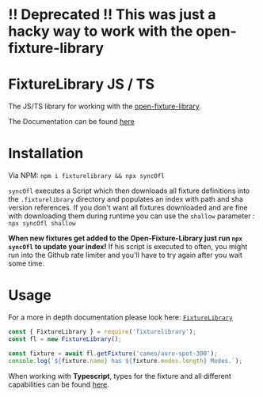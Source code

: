 # !! Deprecated !! This was just a hacky way to work with the open-fixture-library 

# FixtureLibrary JS / TS

The JS/TS library for working with the [open-fixture-library](https://github.com/OpenLightingProject/open-fixture-library).

The Documentation can be found [here](https://jonahkr.github.io/fixturelibrary)


# Installation

Via NPM: `npm i fixturelibrary && npx syncOfl`

`syncOfl` executes a Script which then downloads all fixture definitions into the `.fixturelibrary` directory and populates an index with path and sha version references. If you don't want all fixtures downloaded and are fine with downloading them during runtime you can use the `shallow` parameter : `npx syncOfl shallow`

**When new fixtures get added to the Open-Fixture-Library just run `npx syncOfl` to update your index!**
If his script is executed to often, you might run into the Github rate limiter and you'll have to try again after you wait some time.

# Usage

For a more in depth documentation please look here: [`FixtureLibrary`](https://jonahkr.github.io/fixturelibrary/classes/FixtureLibrary.html)

```js
const { FixtureLibrary } = require('fixturelibrary');
const fl = new FixtureLibrary();

const fixture = await fl.getFixture('cameo/auro-spot-300');
console.log(`${fixture.name} has ${fixture.modes.length} Modes.`);
```

When working with **Typescript**, types for the fixture and all different capabilities can be found [here](https://jonahkr.github.io/fixturelibrary/modules/Types.html).
